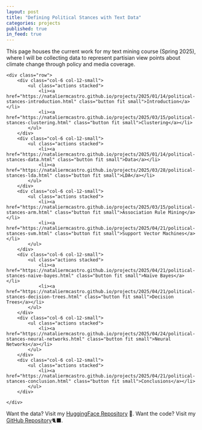 ```yaml
---
layout: post
title: "Defining Political Stances with Text Data"
categories: projects
published: true
in_feed: true
---
```

This page houses the current work for my text mining course (Spring 2025), where I will be collecting data to represent partisian view points about climate change through policy and media coverage. 

 <section>

 	<div class="row">
		<div class="col-6 col-12-small">
			<ul class="actions stacked">
				<li><a href="https://nataliermcastro.github.io/projects/2025/01/14/political-stances-introduction.html" class="button fit small">Introduction</a></li>
				<li><a href="https://nataliermcastro.github.io/projects/2025/03/15/political-stances-clustering.html" class="button fit small">Clustering</a></li>
			</ul>
		</div>
		<div class="col-6 col-12-small">
			<ul class="actions stacked">
				<li><a href="https://nataliermcastro.github.io/projects/2025/01/14/political-stances-data.html" class="button fit small">Data</a></li>
				<li><a href="https://nataliermcastro.github.io/projects/2025/03/28/political-stances-lda.html" class="button fit small">LDA</a></li>
			</ul>
		</div>
		<div class="col-6 col-12-small">
			<ul class="actions stacked">
				<li><a href="https://nataliermcastro.github.io/projects/2025/03/15/political-stances-arm.html" class="button fit small">Association Rule Mining</a></li>
				<li><a href="https://nataliermcastro.github.io/projects/2025/04/21/political-stances-svm.html" class="button fit small">Support Vector Machines</a></li>
			</ul>
		</div>
		<div class="col-6 col-12-small">
			<ul class="actions stacked">
				<li><a href="https://nataliermcastro.github.io/projects/2025/04/21/political-stances-naive-bayes.html" class="button fit small">Naïve Bayes</a></li>
				<li><a href="https://nataliermcastro.github.io/projects/2025/04/21/political-stances-decision-trees.html" class="button fit small">Decision Trees</a></li>
			</ul>
		</div>
  		<div class="col-6 col-12-small">
			<ul class="actions stacked">
				<li><a href="https://nataliermcastro.github.io/projects/2025/04/24/political-stances-neural-networks.html" class="button fit small">Neural Networks</a></li>
			</ul>
		</div>
  		<div class="col-6 col-12-small">
			<ul class="actions stacked">
				<li><a href="https://nataliermcastro.github.io/projects/2025/04/21/political-stances-conclusion.html" class="button fit small">Conclusions</a></li>
			</ul>
		</div>

	</div>
 </section>

 Want the data? Visit my [HuggingFace Repository](https://huggingface.co/collections/nataliecastro/climate-policy-bills-67afd0eaa0c3f328d4b00136) 🐻. Want the code? Visit my [GitHub Repository](https://github.com/NatalieRMCastro/climate-policy/tree/main)🐈‍⬛.
